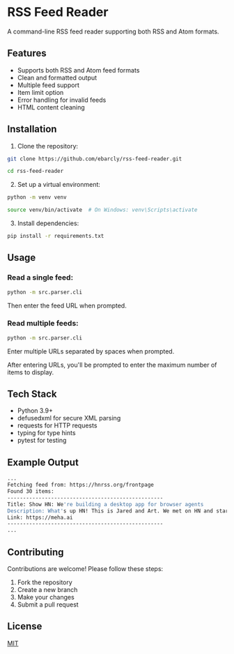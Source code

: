 # RSS Feed Reader

A command-line RSS feed reader supporting both RSS and Atom formats.

## Features

- Supports both RSS and Atom feed formats
- Clean and formatted output
- Multiple feed support
- Item limit option
- Error handling for invalid feeds
- HTML content cleaning

## Installation

1. Clone the repository:

```bash
git clone https://github.com/ebarcly/rss-feed-reader.git

cd rss-feed-reader
```

2. Set up a virtual environment:

```bash
python -m venv venv

source venv/bin/activate  # On Windows: venv\Scripts\activate
```

3. Install dependencies:

```bash
pip install -r requirements.txt
```

## Usage

### Read a single feed:

```bash
python -m src.parser.cli
```

Then enter the feed URL when prompted.

### Read multiple feeds:

```bash
python -m src.parser.cli
```

Enter multiple URLs separated by spaces when prompted.

After entering URLs, you'll be prompted to enter the maximum number of items to display.

## Tech Stack

- Python 3.9+
- defusedxml for secure XML parsing
- requests for HTTP requests
- typing for type hints
- pytest for testing

## Example Output

```bash
...
Fetching feed from: https://hnrss.org/frontpage
Found 30 items:
--------------------------------------------------
Title: Show HN: We're building a desktop app for browser agents
Description: What's up HN! This is Jared and Art. We met on HN and started building together...
Link: https://meha.ai
--------------------------------------------------
...
```

## Contributing

Contributions are welcome! Please follow these steps:

1. Fork the repository
2. Create a new branch
3. Make your changes
4. Submit a pull request

## License

[MIT](https://github.com/ebarcly/rss-feed-reader)
